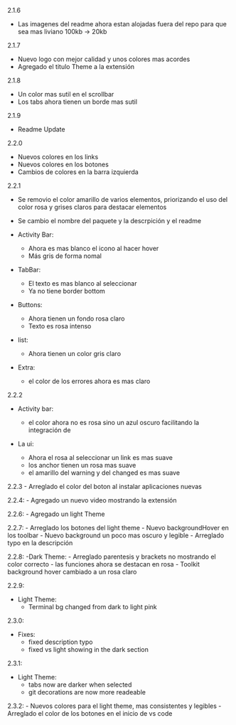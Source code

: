 2.1.6
- Las imagenes del readme ahora estan alojadas fuera del repo para que sea mas liviano 100kb -> 20kb

2.1.7
- Nuevo logo con mejor calidad y unos colores mas acordes
- Agregado el titulo Theme a la extensión

2.1.8
- Un color mas sutil en el scrollbar
- Los tabs ahora tienen un borde mas sutil

2.1.9
- Readme Update

2.2.0
- Nuevos colores en los links
- Nuevos colores en los botones
- Cambios de colores en la barra izquierda

2.2.1
- Se removio el color amarillo de varios elementos, priorizando el uso del color rosa y grises claros para destacar elementos
- Se cambio el nombre del paquete y la descrpición y el readme

- Activity Bar:
    - Ahora es mas blanco el icono al hacer hover
    - Más gris de forma nomal
    
- TabBar:
    - El texto es mas blanco al seleccionar
    - Ya no tiene border bottom

- Buttons:
    - Ahora tienen un fondo rosa claro
    - Texto es rosa intenso

- list:
    - Ahora tienen un color gris claro

- Extra:
    - el color de los errores ahora es mas claro

2.2.2
- Activity bar:
    - el color ahora no es rosa sino un azul oscuro facilitando la integración de 
   
- La ui:
    - Ahora el rosa al seleccionar un link es mas suave
    - los anchor tienen un rosa mas suave
    - el amarillo del warning y del changed es mas suave

2.2.3
    - Arreglado el color del boton al instalar aplicaciones nuevas

2.2.4:
    - Agregado un nuevo video mostrando la extensión

2.2.6:
    - Agregado un light Theme

2.2.7:
    - Arreglado los botones del light theme
    - Nuevo backgroundHover en los toolbar
    - Nuevo background un poco mas oscuro y legible
    - Arreglado typo en la descripción

2.2.8:
    -Dark Theme:
        - Arreglado parentesis y brackets no mostrando el color correcto
        - las funciones ahora se destacan en rosa
        - Toolkit background hover cambiado a un rosa claro

2.2.9:
- Light Theme:
    - Terminal bg changed from dark to light pink

2.3.0:
- Fixes:
    - fixed description typo
    - fixed vs light showing in the dark section

2.3.1:
- Light Theme:
    - tabs now are darker when selected
    - git decorations are now more readeable

2.3.2:
    - Nuevos colores para el light theme, mas consistentes y legibles
    - Arreglado el color de los botones en el inicio de vs code